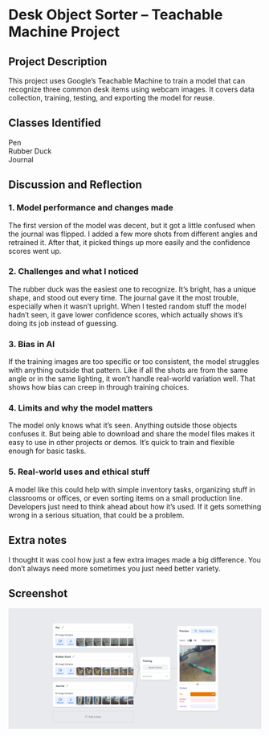 # Desk Object Sorter – Teachable Machine Project

## Project Description
This project uses Google’s Teachable Machine to train a model that can recognize three common desk items using webcam images. It covers data collection, training, testing, and exporting the model for reuse.

## Classes Identified
Pen  
Rubber Duck  
Journal

## Discussion and Reflection

### 1. Model performance and changes made
The first version of the model was decent, but it got a little confused when the journal was flipped. I added a few more shots from different angles and retrained it. After that, it picked things up more easily and the confidence scores went up.

### 2. Challenges and what I noticed
The rubber duck was the easiest one to recognize. It’s bright, has a unique shape, and stood out every time. The journal gave it the most trouble, especially when it wasn’t upright. When I tested random stuff the model hadn’t seen, it gave lower confidence scores, which actually shows it’s doing its job instead of guessing.

### 3. Bias in AI
If the training images are too specific or too consistent, the model struggles with anything outside that pattern. Like if all the shots are from the same angle or in the same lighting, it won’t handle real-world variation well. That shows how bias can creep in through training choices.

### 4. Limits and why the model matters
The model only knows what it’s seen. Anything outside those objects confuses it. But being able to download and share the model files makes it easy to use in other projects or demos. It’s quick to train and flexible enough for basic tasks.

### 5. Real-world uses and ethical stuff
A model like this could help with simple inventory tasks, organizing stuff in classrooms or offices, or even sorting items on a small production line. Developers just need to think ahead about how it’s used. If it gets something wrong in a serious situation, that could be a problem.

## Extra notes
I thought it was cool how just a few extra images made a big difference. You don’t always need more sometimes you just need better variety.

## Screenshot
![Model Preview](model-preview.png)
